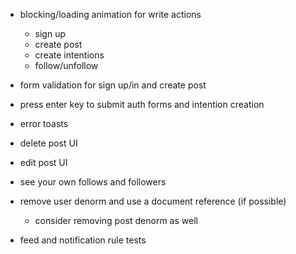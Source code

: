 - blocking/loading animation for write actions
    - sign up
    - create post
    - create intentions
    - follow/unfollow
- form validation for sign up/in and create post
- press enter key to submit auth forms and intention creation
- error toasts
- delete post UI
- edit post UI

- see your own follows and followers



- remove user denorm and use a document reference (if possible)
    - consider removing post denorm as well
- feed and notification rule tests
